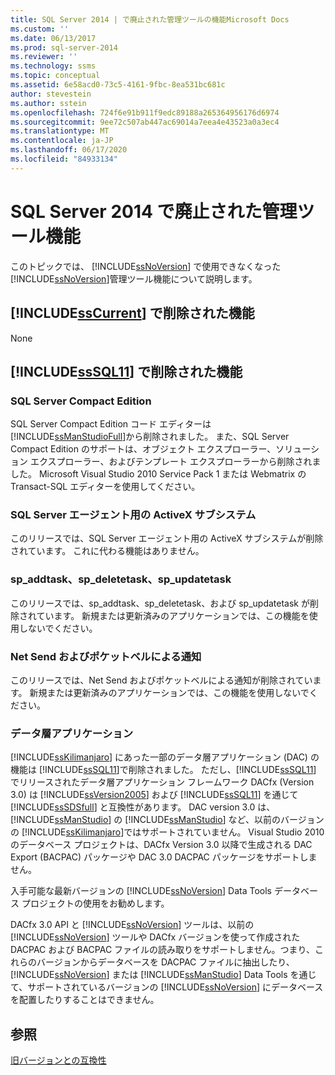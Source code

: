 ```yaml
---
title: SQL Server 2014 | で廃止された管理ツールの機能Microsoft Docs
ms.custom: ''
ms.date: 06/13/2017
ms.prod: sql-server-2014
ms.reviewer: ''
ms.technology: ssms
ms.topic: conceptual
ms.assetid: 6e58acd0-73c5-4161-9fbc-8ea531bc681c
author: stevestein
ms.author: sstein
ms.openlocfilehash: 724f6e91b911f9edc89188a265364956176d6974
ms.sourcegitcommit: 9ee72c507ab447ac69014a7eea4e43523a0a3ec4
ms.translationtype: MT
ms.contentlocale: ja-JP
ms.lasthandoff: 06/17/2020
ms.locfileid: "84933134"
---
```

# <a name="discontinued-management-tools-features-in-sql-server-2014"></a>SQL Server 2014 で廃止された管理ツール機能
  このトピックでは、 [!INCLUDE[ssNoVersion](../includes/ssnoversion-md.md)] で使用できなくなった [!INCLUDE[ssNoVersion](../includes/ssnoversion-md.md)]管理ツール機能について説明します。  
  
## <a name="features-removed-in-sscurrent"></a>[!INCLUDE[ssCurrent](../includes/sscurrent-md.md)] で削除された機能  
 None  
  
## <a name="features-removed-in-sssql11"></a>[!INCLUDE[ssSQL11](../includes/sssql11-md.md)] で削除された機能  
  
### <a name="sql-server-compact-edition"></a>SQL Server Compact Edition  
 SQL Server Compact Edition コード エディターは [!INCLUDE[ssManStudioFull](../includes/ssmanstudiofull-md.md)]から削除されました。 また、SQL Server Compact Edition のサポートは、オブジェクト エクスプローラー、ソリューション エクスプローラー、およびテンプレート エクスプローラーから削除されました。 Microsoft Visual Studio 2010 Service Pack 1 または Webmatrix の Transact-SQL エディターを使用してください。  
  
### <a name="activex-subsystem-for-sql-server-agent"></a>SQL Server エージェント用の ActiveX サブシステム  
 このリリースでは、SQL Server エージェント用の ActiveX サブシステムが削除されています。 これに代わる機能はありません。  
  
### <a name="sp_addtask-sp_deletetask-sp_updatetask"></a>sp_addtask、sp_deletetask、sp_updatetask  
 このリリースでは、sp_addtask、sp_deletetask、および sp_updatetask が削除されています。 新規または更新済みのアプリケーションでは、この機能を使用しないでください。  
  
### <a name="net-send-and-pager-notification"></a>Net Send およびポケットベルによる通知  
 このリリースでは、Net Send およびポケットベルによる通知が削除されています。 新規または更新済みのアプリケーションでは、この機能を使用しないでください。  
  
### <a name="data-tier-applications"></a>データ層アプリケーション  
 [!INCLUDE[ssKilimanjaro](../includes/sskilimanjaro-md.md)] にあった一部のデータ層アプリケーション (DAC) の機能は [!INCLUDE[ssSQL11](../includes/sssql11-md.md)]で削除されました。 ただし、[!INCLUDE[ssSQL11](../includes/sssql11-md.md)] でリリースされたデータ層アプリケーション フレームワーク DACfx (Version 3.0) は [!INCLUDE[ssVersion2005](../includes/ssversion2005-md.md)] および [!INCLUDE[ssSQL11](../includes/sssql11-md.md)] を通じて [!INCLUDE[ssSDSfull](../includes/sssdsfull-md.md)] と互換性があります。 DAC version 3.0 は、 [!INCLUDE[ssManStudio](../includes/ssmanstudio-md.md)] の [!INCLUDE[ssManStudio](../includes/ssmanstudio-md.md)] など、以前のバージョンの [!INCLUDE[ssKilimanjaro](../includes/sskilimanjaro-md.md)]ではサポートされていません。 Visual Studio 2010 のデータベース プロジェクトは、DACfx Version 3.0 以降で生成される DAC Export (BACPAC) パッケージや DAC 3.0 DACPAC パッケージをサポートしません。  
  
 入手可能な最新バージョンの [!INCLUDE[ssNoVersion](../includes/ssnoversion-md.md)] Data Tools データベース プロジェクトの使用をお勧めします。  
  
 DACfx 3.0 API と [!INCLUDE[ssNoVersion](../includes/ssnoversion-md.md)] ツールは、以前の [!INCLUDE[ssNoVersion](../includes/ssnoversion-md.md)] ツールや DACfx バージョンを使って作成された DACPAC および BACPAC ファイルの読み取りをサポートしません。つまり、これらのバージョンからデータベースを DACPAC ファイルに抽出したり、 [!INCLUDE[ssNoVersion](../includes/ssnoversion-md.md)] または [!INCLUDE[ssManStudio](../includes/ssmanstudio-md.md)] Data Tools を通じて、サポートされているバージョンの [!INCLUDE[ssNoVersion](../includes/ssnoversion-md.md)] にデータベースを配置したりすることはできません。  
  
## <a name="see-also"></a>参照  
 [旧バージョンとの互換性](../../2014/getting-started/backward-compatibility.md)  
  
  
